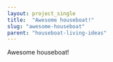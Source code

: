 ```yaml
---
layout: project_single
title:  "Awesome houseboat!"
slug: "awesome-houseboat"
parent: "houseboat-living-ideas"
---
```

Awesome houseboat!